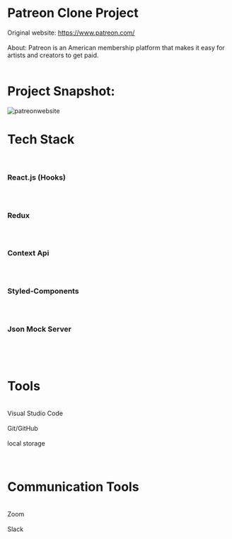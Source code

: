 # Patreon Clone Project

Original website: https://www.patreon.com/ <br/><br/>
About: Patreon is an American membership platform that makes it easy for artists and creators to get paid. 
<br/> <br/>

# Project Snapshot:

![patreonwebsite](https://user-images.githubusercontent.com/54496820/163167252-951aae51-dfd3-4ee5-bd59-1959912eba07.PNG)


# Tech Stack
<br/>
<h3>React.js (Hooks)<h3/><br/>
<h3>Redux<h3/><br/>
<h3>Context Api<h3/><br/>
<h3>Styled-Components<h3/><br/>
<h3>Json Mock Server<h3/><br/>
<br/>

# Tools
<br/>
Visual Studio Code<br/><br/>
Git/GitHub<br/><br/>
local storage<br/><br/>
<br/>

# Communication Tools
<br/>
Zoom<br/><br/>
Slack<br/><br/>
<br/>


